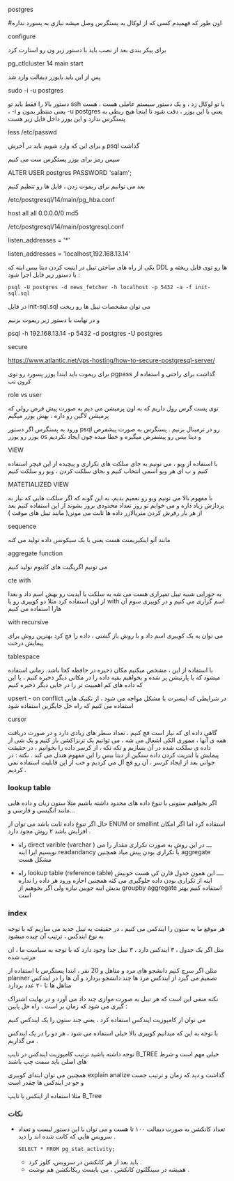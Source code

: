 postgres 

#اون طور که فهمیدم کسی که از لوکال به پستگرس وصل میشه نیازی به پسورد نداره


configure

برای پیکر بندی بعد از نصب باید با دستور زیر ون رو استارت کرد

pg_ctlcluster 14 main start


پس از این باید بایوزر دیفالت وارد شد

sudo -i -u postgres

دستور بالا را فقط باید تو ssh یا تو لوکال زد ، و یک دستور سیستم عاملی هست ،  هست ، -i یعنی منتظر بمون و -u postgres یعنی با این یوزر ، دقت شود تا اینجا هیچ ربطی به پستگرس ندارد و این یوزر داخل فایل زیر هست

less /etc/passwd  





و برای این که وارد شویم باید در آخرش psql  گذاشت

سپس رمز برای یوزر پستگرس ست می کنیم

ALTER USER postgres PASSWORD 'salam';


بعد می توانیم برای ریموت زدن ، فایل ها رو تنظیم کنیم

/etc/postgresql/14/main/pg_hba.conf


host all all 0.0.0.0/0 md5


/etc/postgresql/14/main/postgresql.conf


listen_addresses = '*'



listen_addresses = 'localhost,192.168.13.14'


یکی از راه های ساختن تیبل در اینیت کردن دیتا بیس اینه که DDL ها رو توی فایل ریخته و با دستور زیر فایل اجرا شود :

    psql -U postgres -d news_fetcher -h localhost -p 5432 -a -f init-sql.sql

در فایل init-sql.sql می توان مشخصات تیبل ها رو ریخت



و در نهایت با دستور زیر ریموت بزنیم

psql -h 192.168.13.14 -p 5432 -d postgres -U postgres


secure


https://www.atlantic.net/vps-hosting/how-to-secure-postgresql-server/



برای ریموت باید ابتدا یوزر پسورد رو توی pgpass گذاشت برای راحتی و استفاده از کرون تب   

role vs user 


توی پست گرس رول داریم
که به اون پرمیشن می دیم
به صورت پیش فرض رولی که پرمیشن لاگین رو داره ، بهش یوزر میگیم 




ورود به پستگرس
اگر دستور psql رو در ترمینال بزنیم . پستگرس به صورت پیشفرض یوزر رو یوزر os و دیتا بیس رو پیشفرض میگیره و خطا میده چون ایجاد نکردیم



VIEW


با استفاده از ویو ، می تونیم به جای سلکت های تکراری و پیچیده از این فیچر استفاده کنیم و ب ای هر ویو اسمی انتخاب کنیم و بجای سلکت کردن ، ویو رو سلکت کنیم 


MATETIALIZED VIEW 


با مفهوم بالا می تونیم ویو رو تعمیم بدیم، به این گونه که اگر سلکت هایی که نیاز به پردازش زیاد داره و می خوایم تو روز تعداد محدودی بروز بشوند از این استفاده کنیم
بعد از هر بار رفرش کردن متریالازر داده ها ثابت می مونن( مانند تیبل های موقت )


sequence


مانند آتو اینکیریمنت هست یعنی با یک سیکونس داده تولید می کنه 

aggregate function


می تونیم اگریگیت های کایتوم تولید کنیم 

cte with


یه جورایی شبیه تیبل تمپراری هست
می شه یه سلکت یا آپدیت رو بهش اسم داد و بعدا از اون استفاده کرد
مثلا  دو کوییری رو با with اسم گزاری می کنیم و در کوییری سوم آن هارا استفاده می کنیم



with recursive


می توان به یک کوییری اسم داد و با روش باز گشتی ، داده را فچ کرد
بهترین روش برای پیمایش درخت


tablespace


با استفاده از این ، مشخص میکنیم مکان ذخیره در حافظه کجا باشد.  زمانی استفاده میشود که یا پارتیشن پر شده و بخواهیم بقیه داده را در مکانی دیگر ذخیره کنیم ، یا این که داده های کم اهمییت تر را در جایی دیگر ذخیره کنیم

upsert - on conflict
در شرایطی که اینسرت با مشکل مواجه می شود ، از تکنیک هایی استفاده می کنیم که راه حل جایگزین استفاده شود 

cursor

گاهی داده ای که نیاز است فچ کنیم ، تعداد سطر های زیادی دارد و در صورت دریافت همه ی آنها ، مموری الکی اشغال می شه ، می توانیم یک ترنزاکشن باز کنیم و یک شی از داده ی سلکت شده در آن بسازیم و تکه تکه ، از کرسر داده را بخوانیم ، در حقیقت پیمایش یا ایتریت کردن داده سنگین از دیتا بیس را این مفهوم هندل می کند . نکته : در جوانی بعد از ایجاد کرسر ، آن رو فچ آل می کردیم و خب از این قابلیت استفاده نمی کردیم .


### lookup table
اگر بخواهیم ستونی با تنوع داده های محدود داشته باشیم مثلا ستون زبان و داده هایی مانند انگیسی و فارسی و... 

حال اگر تنوع داده ثابت باشد می توان از ENUM or smallint استفاده کرد اما اگر امکان افزایش باشد ۲ روش مجود دارد .

+ راه direct varible (varchar ) ـــ در این روش به صورت تکراری مقدار را می نویسیم ایرا اینه readandancy یا تکراری بودن پیش میاد همچنین aggregate مشکل هست



+ راه lookup table (reference table) ــــ این همون جدول فارن کی هست خوبیش اینه از تکراری بودن داده جلوگیری می کنه همچنین اجازه ورود هر داده را نداره بدیش اینه جویین نیازه ولی اگر بخوهیم از groupby aggregate استفاده کنیم بهتر است  


### index

هر موقع ما یه ستون را ایندکس می کنیم ، در حقیقت یه تیبل جدید می سازیم که با توجه به نوع ایندکس ، ترتیب آن چیده میشود

مثل اگر یک جدول ، ۳ ایندکس دارد ، ۳ تیبل جدا وجود دارد که با توجه به سیاست ما ، ان مرتب شده

مثلن اگر سرچ کنیم دانشجو های مرد و متاهل و 20 نفر ، ابتدا پستگرس با استفاده از planner  تصمیم می گیرد از ایندکس مرد ها چند دانشجو بردارد و آن ها را در ایندکس متاهل ها تا ۲۰ عدد بردارد   

نکته منفی این است که هر تیبل به صورت موازی چند داد می آورد و در نهایت اشتراک گیری می شود که زمان بر است ، راه حل پایین :

می توان از کامپوزیت ایندکس  استفاده کرد ، یعنی چند ستون را یک ایندکس کنیم 

با توجه به این که میدانیم کوییری بالا خیلی استفاده می شود  ، هر دو را در یک ایندکس می گذاریم .

توجه داشته باشید ترتیب کامپوزیت ایندکس در تایپ B_TREE  خیلی مهم است و شرط های اصلی باید سمت چپ باشند

همچنین می توان ابتدای کوییری explain analize گذاشت و دید که زمان و ترتیب جست و جو در ایندکس ها چقدر است






 مثلا استفاده از اینکس با تایپ B_Tree  


###  نکات
+ تعداد کانکشن به صورت دیفالت ۱۰۰ تا هست و می توان با این دستور لیست و تعداد سرویس هایی که کانت شده اند را دید .
  
      SELECT * FROM pg_stat_activity;
  + باید بعد از هر کانکشن در سرویس، کلوز کرد .
  + همیشه در سینگلتون کانکشن ، می بایست ریکانکشن هم نوشت . 
